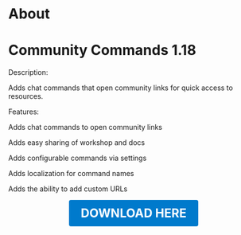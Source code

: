 # About

# Community Commands 1.18

Description:

Adds chat commands that open community links for quick access to resources.

Features:

Adds chat commands to open community links

Adds easy sharing of workshop and docs

Adds configurable commands via settings

Adds localization for command names

Adds the ability to add custom URLs

<p align="center"><a href="https://github.com/LiliaFramework/Modules/raw/refs/heads/gh-pages/communitycommands.zip" style="display:inline-block;padding:12px 24px;font-size:1.5rem;font-weight:bold;text-decoration:none;color:#fff;background-color:#007acc;border-radius:4px;">DOWNLOAD HERE</a></p>